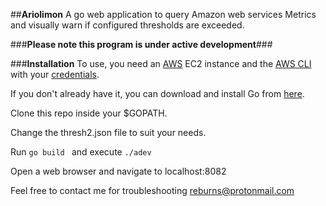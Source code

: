 ##**Ariolimon**
A go web application to query Amazon web services Metrics and visually warn if configured thresholds are exceeded.

###**Please note this program is under active development**###

###**Installation**
To use, you need an [AWS](https://aws.amazon.com/) EC2 instance and the [AWS CLI](http://docs.aws.amazon.com/cli/latest/userguide/installing.html) with your [credentials](http://docs.aws.amazon.com/cli/latest/userguide/cli-chap-getting-started.html).

If you don't already have it, you can download and install Go from [here](https://golang.org/dl/).

Clone this repo inside your $GOPATH.

Change the thresh2.json file to suit your needs.

Run ```go build ``` and execute ```./adev```

Open a web browser and navigate to localhost:8082

Feel free to contact me for troubleshooting reburns@protonmail.com
